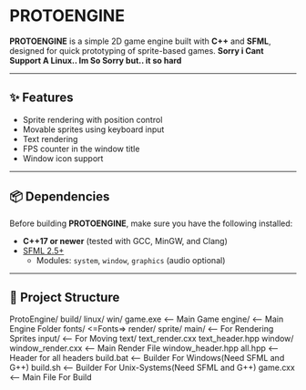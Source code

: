 # PROTOENGINE

**PROTOENGINE** is a simple 2D game engine built with **C++** and **SFML**, designed for quick prototyping of sprite-based games.
**Sorry i Cant Support A Linux.. Im So Sorry but.. it so hard**

---

## ✨ Features

- Sprite rendering with position control  
- Movable sprites using keyboard input  
- Text rendering  
- FPS counter in the window title  
- Window icon support  

---

## 📦 Dependencies

Before building **PROTOENGINE**, make sure you have the following installed:

- **C++17 or newer** (tested with GCC, MinGW, and Clang)
- [SFML 2.5+](https://www.sfml-dev.org/download.php)  
  - Modules: `system`, `window`, `graphics` (audio optional)

---

## 📂 Project Structure
ProtoEngine/
    build/
        linux/
        win/
            game.exe <-- Main Game
    engine/ <-- Main Engine Folder
        fonts/
            <=Fonts=>
        render/
            sprite/
                main/ <-- For Rendering Sprites
                input/ <-- For Moving
            text/
                text_render.cxx
                text_header.hpp
            window/
                window_render.cxx <-- Main Render File
                window_header.hpp
            all.hpp <-- Header for all headers
        build.bat <-- Builder For Windows(Need SFML and G++)
        build.sh <-- Builder For Unix-Systems(Need SFML and G++)
        game.cxx <-- Main File For Build
